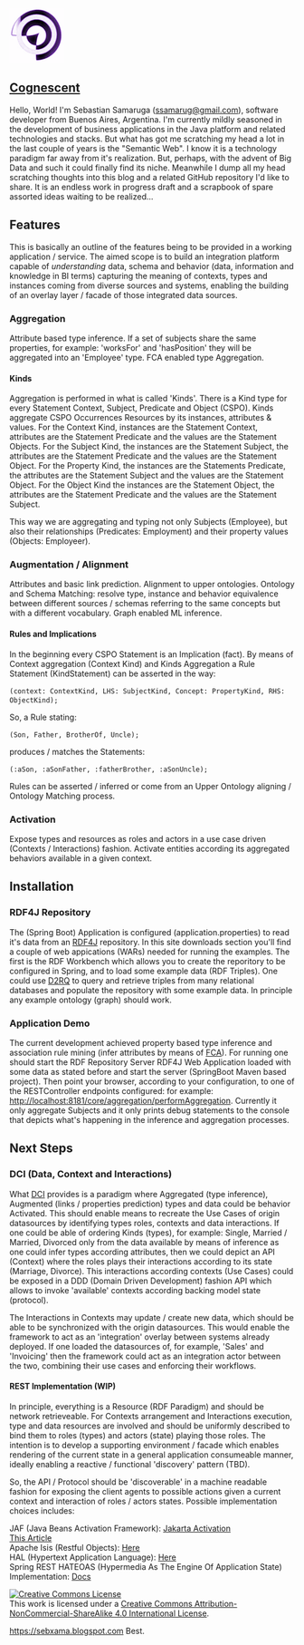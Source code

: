 ![alt text](https://github.com/sebxama/scrapbook/raw/master/photo.png "Cognescent") 

[<h2>Cognescent</h2>](https://github.com/users/sebxama/projects/1)

Hello, World! I'm Sebastian Samaruga (ssamarug@gmail.com), software developer from Buenos Aires, Argentina. I'm currently mildly seasoned in the development of business applications in the Java platform and related technologies and stacks.
But what has got me scratching my head a lot in the last couple of years is the "Semantic Web". I know it is a technology paradigm far away from it's realization. But, perhaps, with the advent of Big Data and such it could finally find its niche.
Meanwhile I dump all my head scratching thoughts into this blog and a related GitHub repository I'd like to share. It is an endless work in progress draft and a scrapbook of spare assorted ideas waiting to be realized...

## Features

This is basically an outline of the features being to be provided in a working application / service. The aimed scope is to build an integration platform capable of <i>understanding</i> data, schema and behavior (data, information and knowledge in BI terms) capturing the meaning of contexts, types and instances coming from diverse sources and systems, enabling the building of an overlay layer / facade of those integrated data sources.

### Aggregation

Attribute based type inference. If a set of subjects share the same properties, for example: 'worksFor' and 'hasPosition' they will be aggregated into an 'Employee' type. FCA enabled type Aggregation.

#### Kinds

Aggregation is performed in what is called 'Kinds'. There is a Kind type for every Statement Context, Subject, Predicate and Object (CSPO). Kinds aggregate CSPO Occurrences Resources by its instances, attributes & values. For the Context Kind, instances are the Statement Context, attributes are the Statement Predicate and the values are the Statement Objects. For the Subject Kind, the instances are the Statement Subject, the attributes are the Statement Predicate and the values are the Statement Object. For the Property Kind, the instances are the Statements Predicate, the attributes are the Statement Subject and the values are the Statement Object. For the Object Kind the instances are the Statement Object, the attributes are the Statement Predicate and the values are the Statement Subject.

This way we are aggregating and typing not only Subjects (Employee), but also their relationships (Predicates: Employment) and their property values (Objects: Employeer).

### Augmentation / Alignment

Attributes and basic link prediction. Alignment to upper ontologies. Ontology and Schema Matching: resolve type, instance and behavior equivalence between different sources / schemas referring to the same concepts but with a different vocabulary. Graph enabled ML inference.

#### Rules and Implications

In the beginning every CSPO Statement is an Implication (fact). By means of Context aggregation (Context Kind) and Kinds Aggregation a Rule Statement (KindStatement) can be asserted in the way:

```
(context: ContextKind, LHS: SubjectKind, Concept: PropertyKind, RHS: ObjectKind);
```

So, a Rule stating:

```
(Son, Father, BrotherOf, Uncle);
```

produces / matches the Statements:
```
(:aSon, :aSonFather, :fatherBrother, :aSonUncle);
```

Rules can be asserted / inferred or come from an Upper Ontology aligning / Ontology Matching process.

### Activation

Expose types and resources as roles and actors in a use case driven (Contexts / Interactions) fashion. Activate entities according its aggregated behaviors available in a given context. 

## Installation

### RDF4J Repository

The (Spring Boot) Application is configured (application.properties) to read it's data from an [RDF4J](https://rdf4j.org) repository. In this site downloads section you'll find a couple of web appications (WARs) needed for running the examples. The first is the RDF Workbench which allows you to create the reporitory to be configured in Spring, and to load some example data (RDF Triples). One could use [D2RQ](https://d2rq.org) to query and retrieve triples from many relational databases and populate the repository with some example data. In principle any example ontology (graph) should work.

### Application Demo

The current development achieved property based type inference and association rule mining (infer attributes by means of [FCA](https://towardsdatascience.com/a-demystifying-introduction-to-formal-context-analysis-fca-ab8ce029782e)). For running one should start the RDF Repository Server RDF4J Web Application loaded with some data as stated before and start the server (SpringBoot Maven based project). Then point your browser, according to your configuration, to one of the RESTController endpoints configured: for example: [http://localhost:8181/core/aggregation/performAggregation](http://localhost:8181/core/aggregation/performAggregation). Currently it only aggregate Subjects and it only prints debug statements to the console that depicts what's happening in the inference and aggregation processes.

## Next Steps

### DCI (Data, Context and Interactions)

What [DCI](https://discuss.neos.io/t/design-pattern-architecture-dci-data-context-interaction/5823) provides is a paradigm where Aggregated (type inference), Augmented (links / properties prediction) types and data could be behavior Activated. This should enable means to recreate the Use Cases of origin datasources by identifying types roles, contexts and data interactions. If one could be able of ordering Kinds (types), for example: Single, Married / Married, Divorced only from the data available by means of inference as one could infer types according attributes, then we could depict an API (Context) where the roles plays their interactions according to its state (Marriage, Divorce). This interactions according contexts (Use Cases) could be exposed in a DDD (Domain Driven Development) fashion API which allows to invoke 'available' contexts according backing model state (protocol).

The Interactions in Contexts may update / create new data, which should be able to be synchronized with the origin datasources. This would enable the framework to act as an 'integration' overlay between systems already deployed. If one loaded the datasources of, for example, 'Sales' and 'Invoicing' then the framework could act as an integration actor between the two, combining their use cases and enforcing their workflows.

#### REST Implementation (WIP)

In principle, everything is a Resource (RDF Paradigm) and should be network retrieveable. For Contexts arrangement and Interactions execution, type and data resources are involved and should be uniformly described to bind them to roles (types) and actors (state) playing those roles. The intention is to develop a supporting environment / facade which enables rendering of the current state in a general application consumeable manner, ideally enabling a reactive / functional 'discovery' pattern (TBD).

So, the API / Protocol should be 'discoverable' in a machine readable fashion for exposing the client agents to possible actions given a current context and interaction of roles / actors states. Possible implementation choices includes:

JAF (Java Beans Activation Framework): [Jakarta Activation](https://jakarta.ee/specifications/activation/2.1/jakarta-activation-spec-2.1)<br />
[This Article](https://www.infoworld.com/article/2077786/rest-easy-with-the-javabeans-activation-framework.html?page=1)<br />
Apache Isis (Restful Objects): [Here](https://causeway.apache.org/versions/1.14.0/guides/ugvro.html)<br />
HAL (Hypertext Application Language): [Here](https://stateless.co/hal_specification.html)<br />
Spring REST HATEOAS (Hypermedia As The Engine Of Application State) Implementation: [Docs](https://docs.spring.io/spring-hateoas/docs/current/reference/html/)<br />

<a rel="license" href="http://creativecommons.org/licenses/by-nc-sa/4.0/"><img alt="Creative Commons License" style="border-width:0" src="https://i.creativecommons.org/l/by-nc-sa/4.0/88x31.png" /></a><br />This work is licensed under a <a rel="license" href="http://creativecommons.org/licenses/by-nc-sa/4.0/">Creative Commons Attribution-NonCommercial-ShareAlike 4.0 International License</a>.

https://sebxama.blogspot.com
Best.

